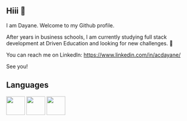 ## Hiii 👋

I am Dayane. Welcome to my Github profile.

After years in business schools, I am currently studying full stack development at Driven Education and looking for new challenges. 🌱 

You can reach me on LinkedIn: https://www.linkedin.com/in/acdayane/

See you!

<h2>Languages</h2>
<div display="flex">
<img src="https://cdn.jsdelivr.net/gh/devicons/devicon/icons/javascript/javascript-plain.svg" height="50" width="auto"/>          
<img src="https://cdn.jsdelivr.net/gh/devicons/devicon/icons/css3/css3-original-wordmark.svg" height="50" width="auto"/>
<img src="https://cdn.jsdelivr.net/gh/devicons/devicon/icons/html5/html5-original-wordmark.svg" height="50" width="auto"/>
</div>
    


<!--
**acdayane/acdayane** is a ✨ _special_ ✨ repository because its `README.md` (this file) appears on your GitHub profile.

Here are some ideas to get you started:

- 🔭 I’m currently working on ...
- 🌱 I’m currently learning ...
- 👯 I’m looking to collaborate on ...
- 🤔 I’m looking for help with ...
- 💬 Ask me about ...
- 📫 How to reach me: ...
- 😄 Pronouns: ...
- ⚡ Fun fact: ...

##Technologies
#Front end <3 
<i class="devicon-react-original-wordmark"></i>     <i class="devicon-npm-original-wordmark"></i>
          
#Back end
<i class="devicon-mongodb-plain-wordmark"></i>     <i class="devicon-postgresql-plain-wordmark"></i>     <i class="devicon-nodejs-plain-wordmark"></i>
           
##Tools
<i class="devicon-visualstudio-plain-wordmark"></i>     <i class="devicon-trello-plain-wordmark"></i> 
-->
